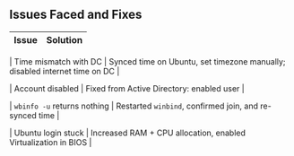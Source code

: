 ##  Issues Faced and Fixes

| Issue | Solution |
|-------|----------|


| Time mismatch with DC | Synced time on Ubuntu, set timezone manually; disabled internet time on DC |

| Account disabled | Fixed from Active Directory: enabled user |

| `wbinfo -u` returns nothing | Restarted `winbind`, confirmed join, and re-synced time |

| Ubuntu login stuck | Increased RAM + CPU allocation, enabled Virtualization in BIOS |